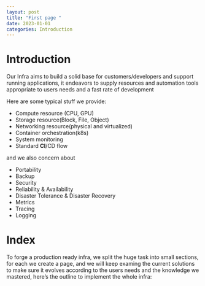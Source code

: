 ```yaml
---
layout: post
title: "First page "
date: 2023-01-01
categories: Introduction
---
```

# Introduction

Our Infra aims to build a solid base for customers/developers and support running applications, it endeavors to supply resources and automation tools appropriate to users needs and a fast rate of development

Here are some typical stuff we provide:

* Compute resource (CPU, GPU)
* Storage resource(Block, File, Object)
* Networking resource(physical and virtualized)
* Container orchestration(k8s)
* System monitoring
* Standard **CI**/CD flow

and we also concern about

* Portability
* Backup
* Security
* Reliability & Availability
* Disaster Tolerance & Disaster Recovery
* Metrics
* Tracing
* Logging

# Index

To forge a production ready infra, we split the huge task into small sections, for each we create a page, and we will keep examing the current solutions to make sure it evolves according to the users needs and the knowledge we mastered, here’s the outline to implement the whole infra:
